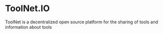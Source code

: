 # ToolNet.IO
ToolNet is a decentralized open source platform for the sharing of tools and information about tools

